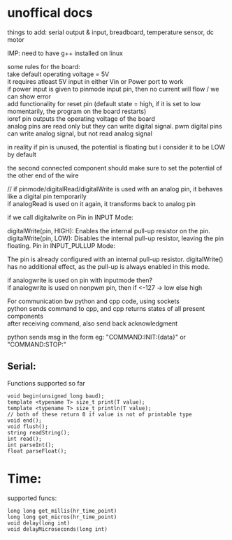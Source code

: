 # unoffical docs

things to add: serial output & input, breadboard, temperature sensor, dc motor

IMP: need to have g++ installed on linux  

some rules for the board:  
take default operating voltage = 5V  
it requires atleast 5V input in either Vin or Power port to work  
if power input is given to pinmode input pin, then no current will flow / we can  show error  
add functionality for reset pin (default state = high, if it is set to low momentarily, the program on the board restarts)  
ioref pin outputs the operating voltage of the board  
analog pins are read only but they can write digital signal. pwm digital pins can write analog signal, but not read analog signal  

in reality if pin is unused, the potential is floating but i consider it to be LOW by default
  
the second connected component should make sure to set the potential of the other end of the wire

// if pinmode/digitalRead/digitalWrite is used with an analog pin, it behaves like a digital pin temporarily   
if analogRead is used on it again, it transforms back to analog pin  


if we call digitalwrite on Pin in INPUT Mode:

digitalWrite(pin, HIGH): Enables the internal pull-up resistor on the pin.
digitalWrite(pin, LOW): Disables the internal pull-up resistor, leaving the pin floating.
Pin in INPUT_PULLUP Mode:

The pin is already configured with an internal pull-up resistor.
digitalWrite() has no additional effect, as the pull-up is always enabled in this mode.


if analogwrite is used on pin with inputmode then?  
if analogwrite is used on nonpwm pin, then if <-127 -> low else high  

For communication bw python and cpp code, using sockets  
python sends command to cpp, and cpp returns states of all present components  
after receiving command, also send back acknowledgment  

python sends msg in the form eg: "COMMAND:INIT:{data}" or "COMMAND:STOP:"


## Serial:

Functions supported so far
```
void begin(unsigned long baud);
template <typename T> size_t print(T value);
template <typename T> size_t println(T value);
// both of these return 0 if value is not of printable type
void end();
void flush();
string readString();
int read();
int parseInt();
float parseFloat();
```
# Time:  
supported funcs:
```
long long get_millis(hr_time_point)
long long get_micros(hr_time_point)
void delay(long int)
void delayMicroseconds(long int)
```
